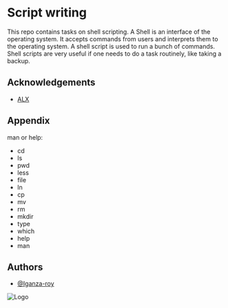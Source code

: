 
# Script writing 

This repo contains tasks on shell scripting.
A Shell is an interface of the operating system. It accepts commands from users and interprets them to the operating system. 
A shell script is used to run a bunch of commands. Shell scripts are very useful if one needs to do a task routinely, like taking a backup.


## Acknowledgements

 - [ALX](https://www.bing.com/ck/a?!&&p=34548abe14e954a1JmltdHM9MTcwMzI4OTYwMCZpZ3VpZD0wMzYwYmU4OC1lM2YzLTZmNGQtMjAwZi1hZDEzZTI2NTZlNWUmaW5zaWQ9NTE5NQ&ptn=3&ver=2&hsh=3&fclid=0360be88-e3f3-6f4d-200f-ad13e2656e5e&psq=alx&u=a1aHR0cHM6Ly93d3cuYWx4YWZyaWNhLmNvbS8&ntb=1)

## Appendix

man or help:
- cd
- ls
- pwd
- less
- file
- ln
- cp
- mv
- rm
- mkdir
- type
- which
- help
- man


## Authors

- [@Iganza-roy](https://www.github.com/Iganza-roy)


![Logo](https://th.bing.com/th/id/OIP.85S_qYuuTNKJDkqI-dwWGgHaE1?rs=1&pid=ImgDetMain)

